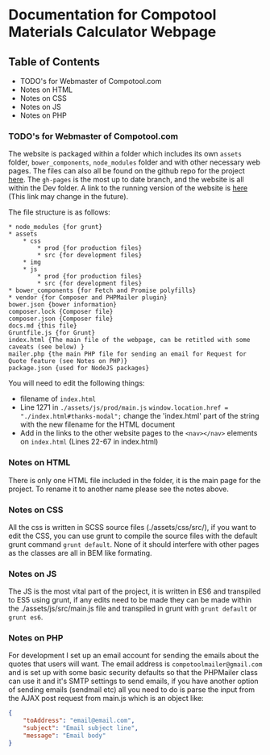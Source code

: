 # Documentation for Compotool Materials Calculator Webpage

## Table of Contents

* TODO's for Webmaster of Compotool.com
* Notes on HTML
* Notes on CSS
* Notes on JS
* Notes on PHP


### TODO's for Webmaster of Compotool.com

The website is packaged within a folder which includes its own `assets` folder, `bower_components`, `node_modules` folder and with other necessary web pages. The files can also all be found on the github repo for the project [here](https://github.com/hamlim/Compotool-project). The `gh-pages` is the most up to date branch, and the website is all within the Dev folder. A link to the running version of the website is [here](198.211.105.97) (This link may change in the future).

The file structure is as follows:
```
* node_modules {for grunt}
* assets
    * css
        * prod {for production files}
        * src {for development files}
    * img
    * js
        * prod {for production files}
        * src {for development files}
* bower_components {for Fetch and Promise polyfills}
* vendor {for Composer and PHPMailer plugin}
bower.json {bower information}
composer.lock {Composer file}
composer.json {Composer file}
docs.md {this file}
Gruntfile.js {for Grunt}
index.html {The main file of the webpage, can be retitled with some caveats (see below) }
mailer.php {the main PHP file for sending an email for Request for Quote feature (see Notes on PHP)}
package.json {used for NodeJS packages}
```

You will need to edit the following things:
* filename of `index.html`
* Line 1271 in `./assets/js/prod/main.js` `window.location.href = "./index.html#thanks-modal";` change the 'index.html' part of the string with the new filename for the HTML document
* Add in the links to the other website pages to the `<nav></nav>` elements on `index.html` (Lines 22-67 in index.html)


### Notes on HTML

There is only one HTML file included in the folder, it is the main page for the project. To rename it to another name please see the notes above.

### Notes on CSS

All the css is written in SCSS source files (./assets/css/src/), if you want to edit the CSS, you can use grunt to compile the source files with the default grunt command `grunt default`. None of it should interfere with other pages as the classes are all in BEM like formating.

### Notes on JS

The JS is the most vital part of the project, it is written in ES6 and transpiled to ES5 using grunt, if any edits need to be made they can be made within the ./assets/js/src/main.js file and transpiled in grunt with `grunt default` or `grunt es6`.

### Notes on PHP

For development I set up an email account for sending the emails about the quotes that users will want. The email address is `compotoolmailer@gmail.com` and is set up with some basic security defaults so that the PHPMailer class can use it and it's SMTP settings to send emails, if you have another option of sending emails (sendmail etc) all you need to do is parse the input from the AJAX post request from main.js which is an object like:
```JSON
{
    "toAddress": "email@email.com",
    "subject": "Email subject line",
    "message": "Email body"
}
```

